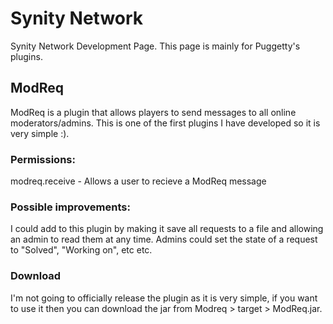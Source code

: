 # Synity Network
Synity Network Development Page. This page is mainly for Puggetty's plugins.

## ModReq
ModReq is a plugin that allows players to send messages to all online moderators/admins. This is one of the first plugins I have developed so it is very simple :).

### Permissions:
modreq.receive - Allows a user to recieve a ModReq message

### Possible improvements:
I could add to this plugin by making it save all requests to a file and allowing an admin to read them at any time. Admins could set the state of a request to "Solved", "Working on", etc etc.

### Download
I'm not going to officially release the plugin as it is very simple, if you want to use it then you can download the jar from Modreq > target > ModReq.jar.
